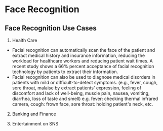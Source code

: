 # Face Recognition

## Face Recognition Use Cases
1) Health Care
  - Facial recognition can automatically scan the face of the patient and extract medical history and insurance information, reducing the workload for healthcare workers and reducing patient wait times. A recent study shows a 66% percent acceptance of facial recognition technology by patients to extract their information.
  - Facial recognition can also be used to diagnose medical disorders in patients with mild or difficult-to-detect symptoms. (e.g., fever, cough, sore throat, malaise by extract patients' expression, feeling of discomfort and lack of well-being, muscle pain, nausea, vomiting, diarrhea, loss of taste and smell)
    e.g. fever: checking thermal infrared camera, cough: frown face, sore throat: holding patient's neck, etc.
    

2) Banking and Finance


3) Entertainment on SNS


